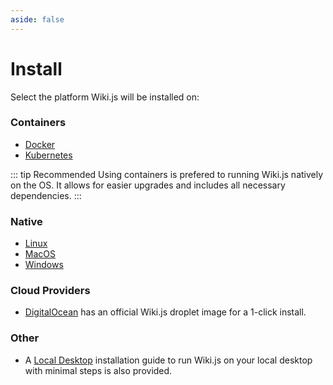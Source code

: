 ```yaml
---
aside: false
---
```


# Install

Select the platform Wiki.js will be installed on:

### Containers

- [Docker](install/docker)
- [Kubernetes](install/kubernetes)

::: tip Recommended
Using containers is prefered to running Wiki.js natively on the OS. It allows for easier upgrades and includes all necessary dependencies.
:::

### Native

- [Linux](install/linux)
- [MacOS](install/macos)
- [Windows](install/windows)

### Cloud Providers

- [DigitalOcean](install/digitalocean) has an official Wiki.js droplet image for a 1-click install.

### Other

- A [Local Desktop](install/desktop) installation guide to run Wiki.js on your local desktop with minimal steps is also provided.
